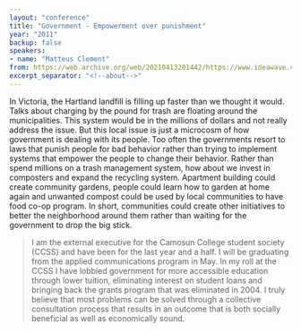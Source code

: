 ```yaml
---
layout: "conference"
title: "Government - Empowerment over punishment"
year: "2011"
backup: false
speakers:
- name: "Matteus Clement"
from: https://web.archive.org/web/20210413201442/https://www.ideawave.ca/2011-conference/government-empowerment-over-punishment
excerpt_separator: "<!--about-->"
---
```


In Victoria, the Hartland landfill is filling up faster than we thought it
would. Talks about charging by the pound for trash are floating around the
municipalities. This system would be in the millions of dollars and not really
address the issue. But this local issue is just a microcosm of how government
is dealing with its people. Too often the governments resort to laws that
punish people for bad behavior rather than trying to implement systems that
empower the people to change their behavior. Rather than spend millions on a
trash management system, how about we invest in composters and expand the
recycling system. Apartment building could create community gardens, people
could learn how to garden at home again and unwanted compost could be used by
local communities to have food co-op program. In short, communities could
create other initiatives to better the neighborhood around them rather than
waiting for the government to drop the big stick.

<!--about-->

> I am the external executive for the Camosun College student society
(CCSS) and have been for the last year and a half. I will be graduating
from the applied communications program in May. In my roll at the CCSS
I have lobbied government for more accessible education through lower
tuition, eliminating interest on student loans and bringing back the
grants program that was eliminated in 2004. I truly believe that most
problems can be solved through a collective consultation process that
results in an outcome that is both socially beneficial as well as
economically sound.
